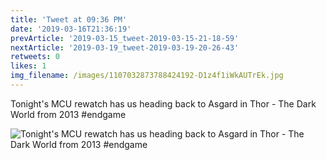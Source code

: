 ```yaml
---
title: 'Tweet at 09:36 PM'
date: '2019-03-16T21:36:19'
prevArticle: '2019-03-15_tweet-2019-03-15-21-18-59'
nextArticle: '2019-03-19_tweet-2019-03-19-20-26-43'
retweets: 0
likes: 1
img_filename: /images/1107032873788424192-D1z4f1iWkAUTrEk.jpg
---
```

Tonight's MCU rewatch has us heading back to Asgard in Thor - The Dark World from 2013 #endgame

![Tonight's MCU rewatch has us heading back to Asgard in Thor - The Dark World from 2013 #endgame](/images/1107032873788424192-D1z4f1iWkAUTrEk.jpg "Tonight's MCU rewatch has us heading back to Asgard in Thor - The Dark World from 2013 #endgame")